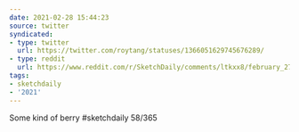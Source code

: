 ```yaml
---
date: 2021-02-28 15:44:23
source: twitter
syndicated:
- type: twitter
  url: https://twitter.com/roytang/statuses/1366051629745676289/
- type: reddit
  url: https://www.reddit.com/r/SketchDaily/comments/ltkxx8/february_27th_gelato/gp6my5z/
tags:
- sketchdaily
- '2021'
---
```


Some kind of berry #sketchdaily 58/365